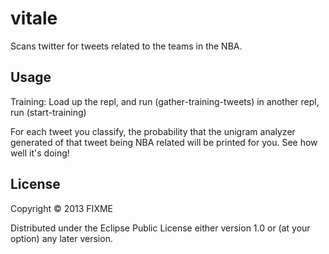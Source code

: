 # vitale

Scans twitter for tweets related to the teams in the NBA.

## Usage

Training:
Load up the repl, and run (gather-training-tweets)
in another repl, run (start-training)

For each tweet you classify, the probability that the unigram analyzer generated
of that tweet being NBA related will be printed for you. See how well it's doing!

## License

Copyright © 2013 FIXME

Distributed under the Eclipse Public License either version 1.0 or (at
your option) any later version.
